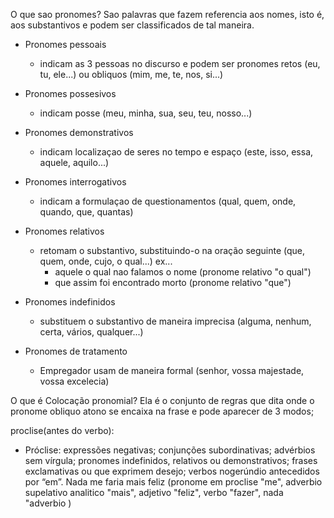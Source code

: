 O que sao pronomes?
 Sao palavras que fazem referencia aos nomes, isto é, aos substantivos e podem ser classificados de tal maneira.
 - Pronomes pessoais
   - indicam as 3 pessoas no discurso e podem ser pronomes retos (eu, tu, ele...) ou obliquos (mim, me, te, nos, si...)

 - Pronomes possesivos
   - indicam posse (meu, minha, sua, seu, teu, nosso...) 

 - Pronomes demonstrativos 
   - indicam localizaçao de seres no tempo e espaço (este, isso, essa, aquele, aquilo...)

 - Pronomes interrogativos
   - indicam a formulaçao de questionamentos (qual, quem, onde, quando, que, quantas)

 - Pronomes relativos 
   - retomam o substantivo, substituindo-o na oração seguinte (que, quem, onde, cujo, o qual...) ex...
     - aquele o qual nao falamos o nome (pronome relativo "o qual")
     - que assim foi encontrado morto (pronome relativo "que")

 - Pronomes indefinidos 
   - substituem o substantivo de maneira imprecisa (alguma, nenhum, certa, vários, qualquer...)

 - Pronomes de tratamento 
   - Empregador usam de maneira formal (senhor, vossa majestade, vossa excelecia)


O que é Colocação pronomial?
 Ela é o conjunto de regras que dita onde o pronome obliquo atono se encaixa na frase 
 e pode aparecer de 3 modos;

 proclise(antes do verbo):
 - Próclise: expressões negativas; conjunções subordinativas;
advérbios sem vírgula; pronomes indefinidos, relativos ou demonstrativos; frases exclamativas ou que exprimem desejo; verbos nogerúndio antecedidos por “em”.
Nada me faria mais feliz (pronome em proclise "me", adverbio supelativo analitico "mais", adjetivo "feliz", verbo "fazer", nada "adverbio )